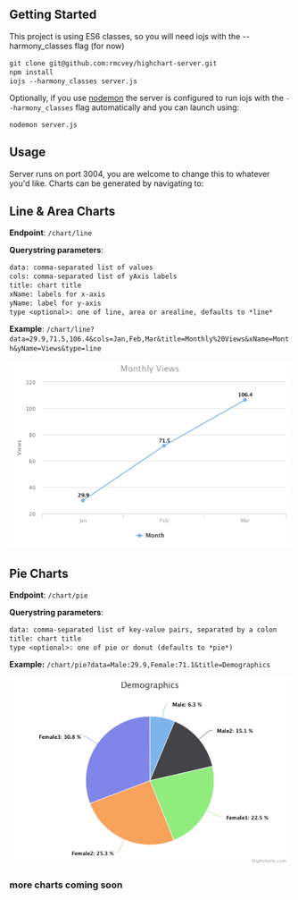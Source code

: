 ## Getting Started
This project is using ES6 classes, so you will need iojs with the --harmony_classes flag (for now)
```
git clone git@github.com:rmcvey/highchart-server.git
npm install
iojs --harmony_classes server.js
```
Optionally, if you use [nodemon](https://github.com/remy/nodemon) the server is configured to run iojs with the `--harmony_classes` flag automatically and you can launch using:
```
nodemon server.js
```
## Usage
Server runs on port 3004, you are welcome to change this to whatever you'd like. Charts can be generated by navigating to:

## Line & Area Charts

**Endpoint**:  `/chart/line`

**Querystring parameters**: 
```
data: comma-separated list of values
cols: comma-separated list of yAxis labels
title: chart title
xName: labels for x-axis
yName: label for y-axis
type <optional>: one of line, area or arealine, defaults to *line*
```
**Example**:
`/chart/line?data=29.9,71.5,106.4&cols=Jan,Feb,Mar&title=Monthly%20Views&xName=Month&yName=Views&type=line`

![Example Line Chart](example-line.png)

## Pie Charts
**Endpoint**: `/chart/pie`

**Querystring parameters**: 
```
data: comma-separated list of key-value pairs, separated by a colon
title: chart title
type <optional>: one of pie or donut (defaults to *pie*)
```
**Example:**
`/chart/pie?data=Male:29.9,Female:71.1&title=Demographics`

![Example Pie Chart](example-pie.png)

### more charts coming soon